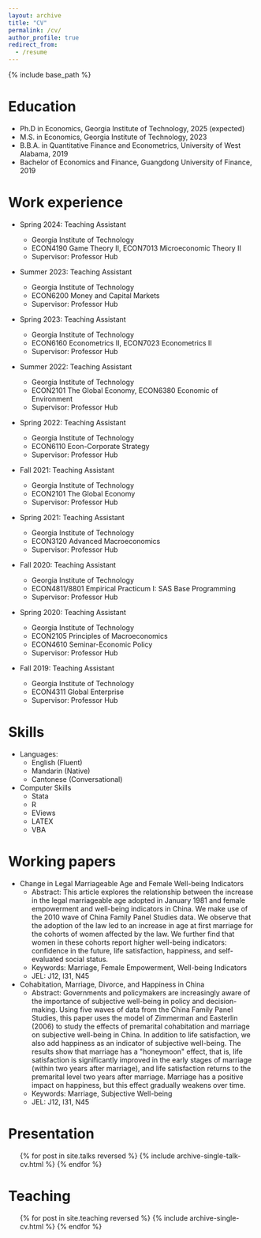 ```yaml
---
layout: archive
title: "CV"
permalink: /cv/
author_profile: true
redirect_from:
  - /resume
---
```


{% include base_path %}

Education
======
* Ph.D in Economics, Georgia Institute of Technology, 2025 (expected)
* M.S. in Economics, Georgia Institute of Technology, 2023
* B.B.A. in Quantitative Finance and Econometrics, University of West Alabama, 2019
* Bachelor of Economics and Finance, Guangdong University of Finance, 2019


Work experience
======
* Spring 2024: Teaching Assistant
  * Georgia Institute of Technology
  * ECON4190 Game Theory II, ECON7013 Microeconomic Theory II
  * Supervisor: Professor Hub

* Summer 2023: Teaching Assistant
  * Georgia Institute of Technology
  * ECON6200 Money and Capital Markets
  * Supervisor: Professor Hub

* Spring 2023: Teaching Assistant
  * Georgia Institute of Technology
  * ECON6160 Econometrics II, ECON7023 Econometrics II
  * Supervisor: Professor Hub

* Summer 2022: Teaching Assistant
  * Georgia Institute of Technology
  * ECON2101 The Global Economy, ECON6380 Economic of Environment
  * Supervisor: Professor Hub

* Spring 2022: Teaching Assistant
  * Georgia Institute of Technology
  * ECON6110 Econ-Corporate Strategy
  * Supervisor: Professor Hub

* Fall 2021: Teaching Assistant
  * Georgia Institute of Technology
  * ECON2101 The Global Economy
  * Supervisor: Professor Hub

* Spring 2021: Teaching Assistant
  * Georgia Institute of Technology
  * ECON3120 Advanced Macroeconomics
  * Supervisor: Professor Hub

* Fall 2020: Teaching Assistant
  * Georgia Institute of Technology
  * ECON4811/8801 Empirical Practicum I: SAS Base Programming
  * Supervisor: Professor Hub

* Spring 2020: Teaching Assistant
  * Georgia Institute of Technology
  * ECON2105 Principles of Macroeconomics
  * ECON4610 Seminar-Economic Policy
  * Supervisor: Professor Hub

* Fall 2019: Teaching Assistant
  * Georgia Institute of Technology
  * ECON4311 Global Enterprise
  * Supervisor: Professor Hub

  
Skills
======
* Languages:
  * English (Fluent)
  * Mandarin (Native)
  * Cantonese (Conversational)
* Computer Skills
  * Stata
  * R
  * EViews
  * LATEX
  * VBA

Working papers
======
* Change in Legal Marriageable Age and Female Well-being Indicators
  * Abstract: This article explores the relationship between the increase in the legal marriageable age adopted in January 1981 and female empowerment and well-being indicators in China. We make use of the 2010 wave of China Family Panel Studies data. We observe that the adoption of the law led to an increase in age at first marriage for the cohorts of women affected by the law. We further find that women in these cohorts report higher well-being indicators: confidence in the future, life satisfaction, happiness, and self-evaluated social status.
  * Keywords: Marriage, Female Empowerment, Well-being Indicators
  * JEL: J12, I31, N45
* Cohabitation, Marriage, Divorce, and Happiness in China
  * Abstract: Governments and policymakers are increasingly aware of the importance of subjective well-being in policy and decision-making. Using five waves of data from the China Family Panel Studies, this paper uses the model of Zimmerman and Easterlin (2006) to study the effects of premarital cohabitation and marriage on subjective well-being in China. In addition to life satisfaction, we also add happiness as an indicator of subjective well-being. The results show that marriage has a "honeymoon" effect, that is, life satisfaction is significantly improved in the early stages of marriage (within two years after marriage), and life satisfaction returns to the premarital level two years after marriage. Marriage has a positive impact on happiness, but this effect gradually weakens over time.
  * Keywords: Marriage, Subjective Well-being
  * JEL: J12, I31, N45
  
Presentation
======
  <ul>{% for post in site.talks reversed %}
    {% include archive-single-talk-cv.html  %}
  {% endfor %}</ul>
  
Teaching
======
  <ul>{% for post in site.teaching reversed %}
    {% include archive-single-cv.html %}
  {% endfor %}</ul>
  

